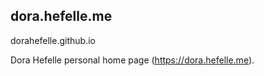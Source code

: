## dora.hefelle.me

dorahefelle.github.io

Dora Hefelle personal home page (https://dora.hefelle.me).
